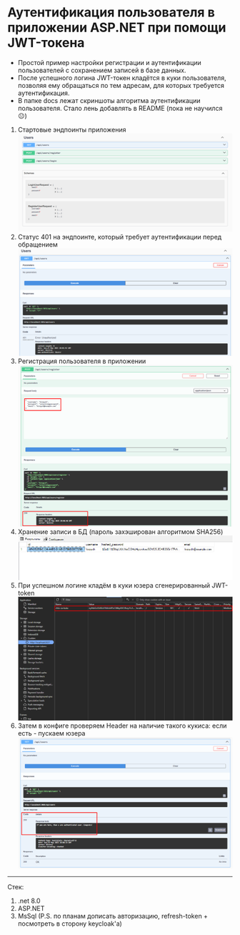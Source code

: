 # Аутентификация пользователя в приложении ASP\.NET при помощи JWT-токена

* Простой пример настройки регистрации и аутентификации пользователей с сохранением записей в базе данных.
* После успешного логина JWT-токен кладётся в куки пользователя, позволяя ему обращаться по тем адресам, для которых требуется аутентификация.
* В папке docs лежат скриншоты алгоритма аутентификации пользователя. Стало лень добавлять в README (пока не научился 😐)

1. Стартовые эндпоинты приложения 
![endpoints](https://github.com/Qwepce/authentication_via_jwt/blob/main/docs/endpoints.png)
2. Статус 401 на эндпоинте, который требует аутентификации перед обращением
![unauthorized](https://github.com/Qwepce/authentication_via_jwt/blob/main/docs/status_401.png)
3. Регистрация пользователя в приложении
![register-user](https://github.com/Qwepce/authentication_via_jwt/blob/main/docs/register.png)
4. Хранение записи в БД (пароль захэширован алгоритмом SHA256)
![db-record](https://github.com/Qwepce/authentication_via_jwt/blob/main/docs/db_record.png)
5. При успешном логине кладём в куки юзера сгенерированный JWT-token
![new-cookies](https://github.com/Qwepce/authentication_via_jwt/blob/main/docs/added_cookies.png)
6. Затем в конфиге проверяем Header на наличие такого кукиса: если есть - пускаем юзера
![status-200](https://github.com/Qwepce/authentication_via_jwt/blob/main/docs/status_200.png)
***
Стек:
1. \.net 8.0
2. ASP\.NET
3. MsSql
(P.S. по планам дописать авторизацию, refresh-token + посмотреть в сторону keycloak'a)
